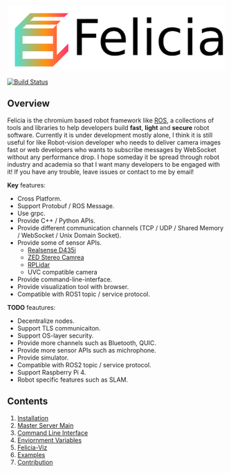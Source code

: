 

![Felicia Logo](docs/resources/felicia-logo.png)

[![Build Status](https://travis-ci.com/chokobole/felicia.svg?token=uWEvhLXsK9nuPxhDRPic&branch=master)](https://travis-ci.com/chokobole/felicia)

## Overview

Felicia is the chromium based robot framework like [ROS](https://www.ros.org/), a collections of tools and libraries to help developers build **fast**, **light** and **secure** robot software. Currently it is under development mostly alone, I think it is still useful for like Robot-vision developer who needs to deliver camera images fast or web developers who wants to subscribe messages by WebSocket without any performance drop. I hope someday it be spread through robot industry and academia so that I want many developers to be engaged with it! If you have any trouble, leave issues or contact to me by email!

**Key** features:

* Cross Platform.
* Support Protobuf / ROS Message.
* Use grpc.
* Provide C++ / Python APIs.
* Provide different communication channels (TCP / UDP / Shared Memory / WebSocket / Unix Domain Socket).
* Provide some of sensor APIs.
  * [Realsense D435i](https://github.com/chokobole/felicia-realsense)
  * [ZED Stereo Camrea](https://github.com/chokobole/felicia-zed)
  * [RPLidar](https://github.com/chokobole/felicia-rplidar)
  * UVC compatible camera
* Provide command-line-interface.
* Provide visualization tool with browser.
* Compatible with ROS1 topic / service protocol.

**TODO** feautures:

* Decentralize nodes.
* Support TLS communicaiton.
* Support OS-layer security.
* Provide more channels such as Bluetooth, QUIC.
* Provide more sensor APIs such as michrophone.
* Provide simulator.
* Compatible with ROS2 topic / service protocol.
* Support Raspberry Pi 4.
* Robot specific features such as SLAM.

## Contents
1. [Installation](docs/installation.md)
2. [Master Server Main](docs/master_server_main.md)
3. [Command Line Interface](docs/command_line_interface.md)
4. [Enviornment Variables](docs/environment_variables.md)
5. [Felicia-Viz](felicia-viz/README.md)
6. [Examples](https://github.com/chokobole/felicia-examples)
7. [Contribution](docs/contribution.md)
